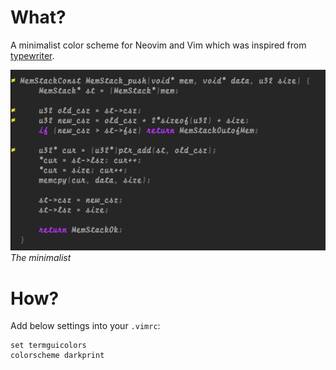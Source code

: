 What?
=====

A minimalist color scheme for Neovim and Vim which was inspired from
[typewriter](https://github.com/logico-dev/typewriter).

![the minimalist vim color scheme](./demo.png)
*The minimalist*

How?
====

Add below settings into your `.vimrc`:

```vimrc
set termguicolors
colorscheme darkprint
```
